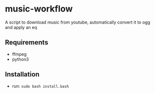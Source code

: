 # music-workflow
A script to download music from youtube, automatically convert it to ogg and apply an eq


## Requirements
- ffmpeg
- python3

## Installation
- run: `sudo bash install.bash`